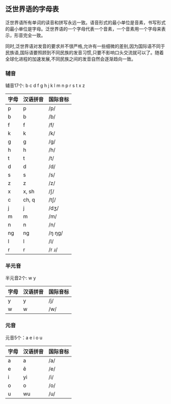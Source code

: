 泛世界语的字母表
---------------

泛世界语所有单词的读音和拼写永远一致。语音形式的最小单位是音素，书写形式的最小单位是字母。泛世界语的一个字母代表一个音素，一个音素用一个字母来表示，形音完全一致。

同时,泛世界语对发音的要求并不很严格,允许有一些细微的差别,因为国际语不同于民族语,国际语要照顾到不同民族的发音习惯,只要不影响口头交流就可以了。随着全球化进程的加速发展,不同民族之间的发音自然会逐渐趋向一致。

### 辅音

辅音17个: b c d f g h j k l m n p r s t x z

|字母|汉语拼音|国际音标|
|----|-------|--------|
| p  | p     | /p/    |
| b  | b     | /b/    |
| f  | f     | /f/    |
| k  | k     | /k/    |
| g  | g     | /g/    |
| h  | h     | /h/    |
| t  | t     | /t/    |
| d  | d     | /d/    |
| s  | s     | /s/    |
| z  | z     | /z/    |
| x  | x, sh | /ʃ/    |
| c  | ch, q | /tʃ/   |
| j  | j     | /dʒ/   |
| m  | m     | /m/    |
| n  | n     | /n/    |
| ng | ng    | /ŋ ŋg/ |
| l  | l     | /l/    |
| r  | r     | /r ɹ/  |

### 半元音

半元音2个: w y

|字母|汉语拼音|国际音标|
|----|-------|--------|
| y  | y     | /j/    |
| w  | w     | /w/    |


### 元音

元音5个：a e i o u

|字母|汉语拼音|国际音标|
|----|-------|--------|
| a  | a     | /a/    |
| e  | ê     | /e/    |
| i  | yi    | /i/    |
| o  | o     | /o/    |
| u  | wu    | /u/    |



